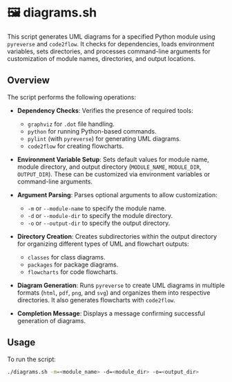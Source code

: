 # 🖼️ diagrams.sh

This script generates UML diagrams for a specified Python module using `pyreverse` and `code2flow`. It checks for dependencies, loads environment variables, sets directories, and processes command-line arguments for customization of module names, directories, and output locations.

## Overview

The script performs the following operations:

- **Dependency Checks**: Verifies the presence of required tools:
    - `graphviz` for `.dot` file handling.
    - `python` for running Python-based commands.
    - `pylint` (with `pyreverse`) for generating UML diagrams.
    - `code2flow` for creating flowcharts.

- **Environment Variable Setup**: Sets default values for module name, module directory, and output directory (`MODULE_NAME`, `MODULE_DIR`, `OUTPUT_DIR`). These can be customized via environment variables or command-line arguments.

- **Argument Parsing**: Parses optional arguments to allow customization:
    - `-m` or `--module-name` to specify the module name.
    - `-d` or `--module-dir` to specify the module directory.
    - `-o` or `--output-dir` to specify the output directory.

- **Directory Creation**: Creates subdirectories within the output directory for organizing different types of UML and flowchart outputs:
    - `classes` for class diagrams.
    - `packages` for package diagrams.
    - `flowcharts` for code flowcharts.

- **Diagram Generation**: Runs `pyreverse` to create UML diagrams in multiple formats (`html`, `pdf`, `png`, and `svg`) and organizes them into respective directories. It also generates flowcharts with `code2flow`.

- **Completion Message**: Displays a message confirming successful generation of diagrams.

## Usage

To run the script:

```sh
./diagrams.sh -m=<module_name> -d=<module_dir> -o=<output_dir>
```
